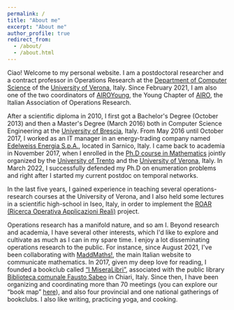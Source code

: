 ```yaml
---
permalink: /
title: "About me"
excerpt: "About me"
author_profile: true
redirect_from:
  - /about/
  - /about.html
---
```


Ciao! Welcome to my personal website. I am a postdoctoral researcher and a contract professor in Operations Research at the [Department of Computer Science](https://www.di.univr.it/?lang=en) of the [University of Verona](https://www.univr.it/home), Italy. Since February 2021, I am also one of the two coordinators of [AIROYoung](https://www.airoyoung.org), the Young Chapter of [AIRO](https://www.airo.org), the Italian Association of Operations Research.

After a scientific diploma in 2010, I first got a Bachelor's Degree (October 2013) and then a Master's Degree (March 2016) both in Computer Science Engineering at the [University of Brescia](https://www.unibs.it/en), Italy. From May 2016 until October 2017, I worked as an IT manager in an energy-trading company named [Edelweiss Energia S.p.A.](https://edelweiss-energia.it), located in Sarnico, Italy. I came back to academia in November 2017, when I enrolled in the [Ph.D course in Mathematics](https://www.unitn.it/drmath/) jointly organized by the [University of Trento](https://www.unitn.it/en) and the [University of Verona](https://www.univr.it/home), Italy. In March 2022, I successfully defended my Ph.D on enumeration problems and right after I started my current postdoc on temporal networks.

In the last five years, I gained experience in teaching several operations-research courses at the University of Verona, and I also held some lectures in a scientific high-school in Iseo, Italy, in order to implement the [ROAR (Ricerca Operativa Applicazioni Reali)](https://github.com/aliceraffaele/ROAR) project.

Operations research has a manifold nature, and so am I. Beyond research and academia, I have several other interests, which I'd like to explore and cultivate as much as I can in my spare time. I enjoy a lot disseminating operations research to the public. For instance, since August 2021, I've been collaborating with [MaddMaths!](https://maddmaths.simai.eu/author/alice-raffaele/), the main Italian website to communicate mathematics. In 2017, given my deep love for reading, I founded a bookclub called [“I MiseraLibri”](https://www.facebook.com/groups/GruppoDiLetturaChiari), associated with the public library [Biblioteca comunale Fausto Sabeo](https://www.facebook.com/bibliochiari) in Chiari, Italy. Since then, I have been organizing and coordinating more than 70 meetings (you can explore our “book map” [here](https://www.google.com/maps/d/u/0/edit?mid=1DofkuuHNFXbRL1pQStHPt37R76AAPcY&usp=sharing)), and also four provincial and one national gatherings of bookclubs. I also like writing, practicing yoga, and cooking.
